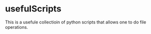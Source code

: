 # usefulScripts
This is a usefule collectioin of python scripts that allows one to do file operations.
